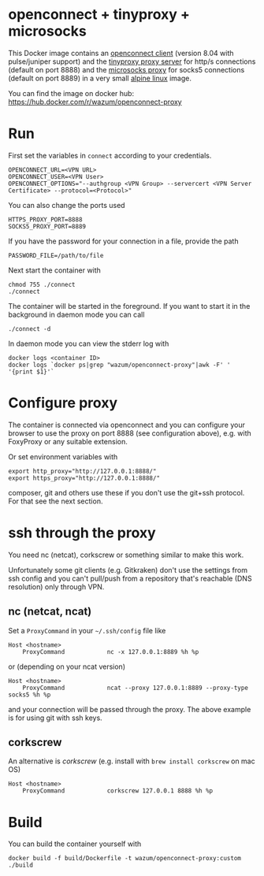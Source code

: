 # openconnect + tinyproxy + microsocks

This Docker image contains an [openconnect client](http://www.infradead.org/openconnect/) (version 8.04 with pulse/juniper support) and the [tinyproxy proxy server](https://tinyproxy.github.io/) for http/s connections (default on port 8888) and the [microsocks proxy](https://github.com/rofl0r/microsocks) for socks5 connections (default on port 8889) in a very small [alpine linux](https://www.alpinelinux.org/) image.

You can find the image on docker hub:
https://hub.docker.com/r/wazum/openconnect-proxy

# Run

First set the variables in `connect` according to your credentials.

	OPENCONNECT_URL=<VPN URL>
	OPENCONNECT_USER=<VPN User>
	OPENCONNECT_OPTIONS="--authgroup <VPN Group> --servercert <VPN Server Certificate> --protocol=<Protocol>"

You can also change the ports used

	HTTPS_PROXY_PORT=8888
	SOCKS5_PROXY_PORT=8889

If you have the password for your connection in a file, provide the path

	PASSWORD_FILE=/path/to/file

Next start the container with 

	chmod 755 ./connect
	./connect

The container will be started in the foreground.
If you want to start it in the background in daemon mode you can call

	./connect -d

In daemon mode you can view the stderr log with

	docker logs <container ID>
	docker logs `docker ps|grep "wazum/openconnect-proxy"|awk -F' ' '{print $1}'`

# Configure proxy

The container is connected via openconnect and you can configure your browser
to use the proxy on port 8888 (see configuration above), 
e.g. with FoxyProxy or any suitable extension.

Or set environment variables with

	export http_proxy="http://127.0.0.1:8888/"
	export https_proxy="http://127.0.0.1:8888/"

composer, git and others use these if you don't use the git+ssh protocol.
For that see the next section.

# ssh through the proxy

You need nc (netcat), corkscrew or something similar to make this work.

Unfortunately some git clients (e.g. Gitkraken) don't use the settings from ssh config
and you can't pull/push from a repository that's reachable (DNS resolution) only through VPN.

## nc (netcat, ncat)

Set a `ProxyCommand` in your `~/.ssh/config` file like

	Host <hostname>
		ProxyCommand            nc -x 127.0.0.1:8889 %h %p

or (depending on your ncat version)

	Host <hostname>
		ProxyCommand            ncat --proxy 127.0.0.1:8889 --proxy-type socks5 %h %p

and your connection will be passed through the proxy.
The above example is for using git with ssh keys.

## corkscrew 

An alternative is _corkscrew_ (e.g. install with `brew install corkscrew` on mac OS)

	Host <hostname>
		ProxyCommand            corkscrew 127.0.0.1 8888 %h %p

# Build

You can build the container yourself with

	docker build -f build/Dockerfile -t wazum/openconnect-proxy:custom ./build


